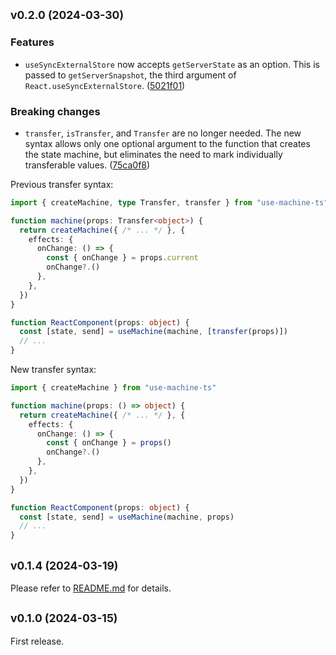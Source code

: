 ## <small>v0.2.0 (2024-03-30)</small>

### Features

- `useSyncExternalStore` now accepts `getServerState` as an option. This is passed to `getServerSnapshot`, the third argument of `React.useSyncExternalStore`. ([5021f01](https://github.com/tai-kun/use-machine-ts/commit/5021f01311698a7b9cec78dbb5b62815979963cf))

### Breaking changes

- `transfer`, `isTransfer`, and `Transfer` are no longer needed. The new syntax allows only one optional argument to the function that creates the state machine, but eliminates the need to mark individually transferable values. ([75ca0f8](https://github.com/tai-kun/use-machine-ts/commit/75ca0f804ff84f40f77084817f3ce0b7641a38d9))

Previous transfer syntax:

```ts
import { createMachine, type Transfer, transfer } from "use-machine-ts"

function machine(props: Transfer<object>) {
  return createMachine({ /* ... */ }, {
    effects: {
      onChange: () => {
        const { onChange } = props.current
        onChange?.()
      },
    },
  })
}

function ReactComponent(props: object) {
  const [state, send] = useMachine(machine, [transfer(props)])
  // ...
}
```

New transfer syntax:

```ts
import { createMachine } from "use-machine-ts"

function machine(props: () => object) {
  return createMachine({ /* ... */ }, {
    effects: {
      onChange: () => {
        const { onChange } = props()
        onChange?.()
      },
    },
  })
}

function ReactComponent(props: object) {
  const [state, send] = useMachine(machine, props)
  // ...
}
```

## <small>v0.1.4 (2024-03-19)</small>

Please refer to [README.md](https://github.com/tai-kun/use-machine-ts/blob/v0.1.4/README.md) for details.

## <small>v0.1.0 (2024-03-15)</small>

First release.
